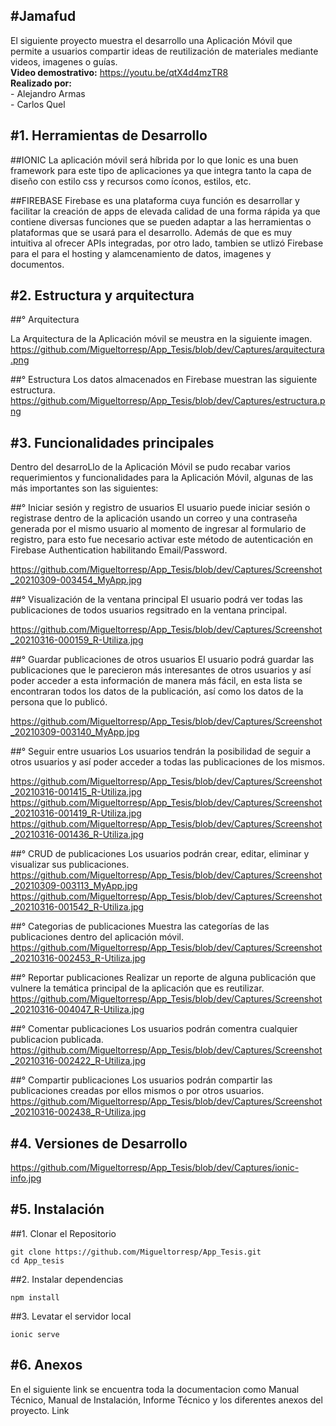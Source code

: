 #Jamafud
------------------------------------------------------------------------------------------------------------------------------------------------------------------------------
El siguiente proyecto muestra el desarrollo una Aplicación Móvil que permite a usuarios compartir ideas de reutilización de materiales mediante videos, imagenes o guías.
</br>**Video demostrativo:** https://youtu.be/qtX4d4mzTR8
</br>**Realizado por:**
</br>\- Alejandro Armas
</br>\- Carlos Quel

#1. Herramientas de Desarrollo
------------------------------------------------------------------------------------------------------------------------------------------------------------------------------
##IONIC
La aplicación móvil será híbrida por lo que Ionic es una buen framework para este tipo de aplicaciones ya que integra tanto la capa de diseño con estilo css y recursos como íconos, estilos, etc.

##FIREBASE
Firebase es una plataforma cuya función es desarrollar y facilitar la creación de apps de elevada calidad de una forma rápida ya que contiene diversas funciones que se pueden adaptar a las herramientas o plataformas que se usará para el desarrollo. Además de que es muy intuitiva al ofrecer APIs integradas, por otro lado, tambien se utlizó Firebase para el para el hosting y alamcenamiento de datos, imagenes y documentos.

#2. Estructura y arquitectura
------------------------------------------------------------------------------------------------------------------------------------------------------------------------------
##° Arquitectura

La Arquitectura de la Aplicación móvil se meustra en la siguiente imagen.
https://github.com/Migueltorresp/App_Tesis/blob/dev/Captures/arquitectura.png

##° Estructura
Los datos almacenados en Firebase muestran las siguiente estructura.
https://github.com/Migueltorresp/App_Tesis/blob/dev/Captures/estructura.png

#3. Funcionalidades principales
------------------------------------------------------------------------------------------------------------------------------------------------------------------------------
Dentro del desarroLlo de la Aplicación Móvil se pudo recabar varios requerimientos y funcionalidades para la Aplicación Móvil, algunas de las más importantes son las siguientes:

##° Iniciar sesión y registro de usuarios
El usuario puede iniciar sesión o registrase dentro de la aplicación usando un correo y una contraseña generada por el mismo usuario al momento de ingresar al formulario de registro, para esto fue necesario activar este método de autenticación en Firebase Authentication habilitando Email/Password.

https://github.com/Migueltorresp/App_Tesis/blob/dev/Captures/Screenshot_20210309-003454_MyApp.jpg

##° Visualización de la ventana principal
El usuario podrá ver todas las publicaciones de todos usuarios regsitrado en la ventana principal.

https://github.com/Migueltorresp/App_Tesis/blob/dev/Captures/Screenshot_20210316-000159_R-Utiliza.jpg

##° Guardar publicaciones de otros usuarios
El usuario podrá guardar las publicaciones que le parecieron más interesantes de otros usuarios y así poder acceder a esta información de manera más fácil, en esta lista se encontraran todos los datos de la publicación, así como los datos de la persona que lo publicó.

https://github.com/Migueltorresp/App_Tesis/blob/dev/Captures/Screenshot_20210309-003140_MyApp.jpg

##° Seguir entre usuarios
Los usuarios tendrán la posibilidad de seguir a otros usuarios y así poder acceder a todas las publicaciones de los mismos.

https://github.com/Migueltorresp/App_Tesis/blob/dev/Captures/Screenshot_20210316-001415_R-Utiliza.jpg https://github.com/Migueltorresp/App_Tesis/blob/dev/Captures/Screenshot_20210316-001419_R-Utiliza.jpg https://github.com/Migueltorresp/App_Tesis/blob/dev/Captures/Screenshot_20210316-001436_R-Utiliza.jpg

##° CRUD de publicaciones
Los usuarios podrán crear, editar, eliminar y visualizar sus publicaciones.
https://github.com/Migueltorresp/App_Tesis/blob/dev/Captures/Screenshot_20210309-003113_MyApp.jpg https://github.com/Migueltorresp/App_Tesis/blob/dev/Captures/Screenshot_20210316-001542_R-Utiliza.jpg

##° Categorias de publicaciones
Muestra las categorías de las publicaciones dentro del aplicación móvil.
https://github.com/Migueltorresp/App_Tesis/blob/dev/Captures/Screenshot_20210316-002453_R-Utiliza.jpg

##° Reportar publicaciones
Realizar un reporte de alguna publicación que vulnere la temática principal de la aplicación que es reutilizar.
https://github.com/Migueltorresp/App_Tesis/blob/dev/Captures/Screenshot_20210316-004047_R-Utiliza.jpg

##° Comentar publicaciones
Los usuarios podrán comentra cualquier publicacion publicada.
https://github.com/Migueltorresp/App_Tesis/blob/dev/Captures/Screenshot_20210316-002422_R-Utiliza.jpg

##° Compartir publicaciones
Los usuarios podrán compartir las publicaciones creadas por ellos mismos o por otros usuarios.
https://github.com/Migueltorresp/App_Tesis/blob/dev/Captures/Screenshot_20210316-002438_R-Utiliza.jpg

#4. Versiones de Desarrollo
------------------------------------------------------------------------------------------------------------------------------------------------------------------------------
https://github.com/Migueltorresp/App_Tesis/blob/dev/Captures/ionic-info.jpg

#5. Instalación
------------------------------------------------------------------------------------------------------------------------------------------------------------------------------
##1. Clonar el Repositorio

```
git clone https://github.com/Migueltorresp/App_Tesis.git
cd App_tesis
```

##2. Instalar dependencias

```
npm install
```

##3. Levatar el servidor local

```
ionic serve
```

#6. Anexos
------------------------------------------------------------------------------------------------------------------------------------------------------------------------------
En el siguiente link se encuentra toda la documentacion como Manual Técnico, Manual de Instalación, Informe Técnico y los diferentes anexos del proyecto. Link
